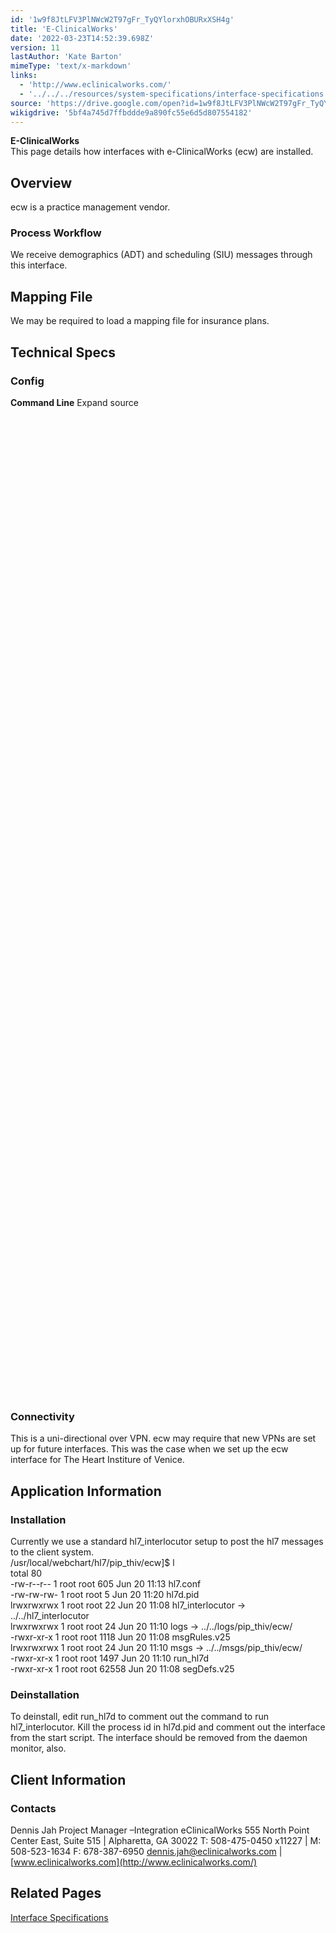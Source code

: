 ```yaml
---
id: '1w9f8JtLFV3PlNWcW2T97gFr_TyQYlorxhOBURxXSH4g'
title: 'E-ClinicalWorks'
date: '2022-03-23T14:52:39.698Z'
version: 11
lastAuthor: 'Kate Barton'
mimeType: 'text/x-markdown'
links:
  - 'http://www.eclinicalworks.com/'
  - '../../../resources/system-specifications/interface-specifications.md'
source: 'https://drive.google.com/open?id=1w9f8JtLFV3PlNWcW2T97gFr_TyQYlorxhOBURxXSH4g'
wikigdrive: '5bf4a745d7ffbddde9a890fc55e6d5d807554182'
---
```

**E-ClinicalWorks**  
This page details how interfaces with e-ClinicalWorks (ecw) are installed.
  
## Overview  
  
ecw is a practice management vendor.
  
### Process Workflow  
  
We receive demographics (ADT) and scheduling (SIU) messages through this interface.
  
## Mapping File  
  
We may be required to load a mapping file for insurance plans.
  
## Technical Specs  

  
### Config  
  
**Command Line**  Expand source  
<profile name="COMMAND_LINE">  
<item name="x" value="3" />  
<item name="D" value="1" />  
<item name="r" value="0" />  
</profile>  
<profile name="TRANSLATE">  
<item name="DOC_TYPES" value="0" />  
<item name="DOC_LOCATIONS" value="0" />  
<item name="APT_TYPES" value="1" />  
<item name="APT_ROOMS" value="0" />  
<item name="APT_LOCATIONS" value="1" />  
<item name="PAT_ETHNICITY" value="1" />  
<item name="PAT_RACE" value="1" />  
<item name="OBS_CODE" value="0" />  
<item name="ENC_SERV_CODES" value="0" />  
<item name="ENC_LOCATIONS" value="0" />  
<item name="PATIENT_LOCATIONS" value="0" />  
<item name="INS_COMPANY_NAME" value="0" />  
<item name="ENC_TYPES" value="1" />  
</profile>  
<profile name="INTERFACE">  
<item name="MASTER" value="1" />  
<item name="NAME" value="eCW" />  
<item name="RULES_EXT" value=".v25" />  
<item name="PID_FILE" value="./hl7d.pid" />  
<item name="FORMAT_XTN_USE_PHONE2" value="1" />  
<item name="TXA_FIGURE_SERVICE_DATE_OUT" value="0" />  
<item name="XCN_REMOVE_LT_ALPHA_FROM_XID" value="0" />  
<item name="USE_ACCOUNT_NUMBER_FROM_PID" value="0" />  
</profile>  
<profile name="HACKS">  
<item name="NEURO_HACK" value="1" />  
<item name="EXPERIOR_SCHEDULING_HACK" value="1" />  
</profile>  
<profile name="SCHEDULING">  
<item name="NO_ENCOUNTERS" value="1" />  
<item name="GET_COMMENTS_FROM_SCH" value="1" />  
</profile>  
<profile name="INTERNAL_PMR">  
<item name="PARTITION" value="ECW" />  
<item name="FEILD" value="4" />  
<item name="TRIM_LEADING_ALPHA" value="0" />  
<item name="ADD_LEADING_ZEROS" value="0" />  
<item name="ADD_TRAILING_ZEROS" value="0" />  
</profile>  
<profile name="EXTERNAL_PMR">  
<item name="PARTITION" value="MR" />  
<item name="FEILD" value="2" />  
<item name="TRIM_LEADING_ALPHA" value="1" />  
<item name="TRIM_LEADING_ZEROS" value="0" />  
<item name="ADD_LEADING_ZEROS" value="0" />  
<item name="ADD_TRAILING_ZEROS" value="0" />  
</profile>  
<profile name="ATTENDING_USER">  
<item name="PROCESS" value="1" />  
<item name="DEPT" value="Physicians" />  
<item name="STATUS" value="2" />  
<item name="PASSWD" value="" />  
<item name="OPTIONS" value="5" />  
</profile>  
<profile name="ADMITTING_USER">  
<item name="DEPT" value="Physicians" />  
<item name="STATUS" value="2" />  
<item name="PASSWD" value="" />  
<item name="OPTIONS" value="4" />  
</profile>  
<profile name="SCHEDULED_USER">  
<item name="DEPT" value="Physicians" />  
<item name="STATUS" value="2" />  
<item name="PASSWD" value="" />  
<item name="OPTIONS" value="4" />  
</profile>  
<profile name="REFERRING_USER">  
<item name="PROCESS" value="1" />  
<item name="DEPT" value="Referring Physicians" />  
<item name="STATUS" value="2" />  
<item name="PASSWD" value="" />  
<item name="OPTIONS" value="5" />  
</profile>  
<profile name="FAMILY_USER">  
<item name="PROCESS" value="0" />  
<item name="DEPT" value="Referring Physicians" />  
<item name="STATUS" value="2" />  
<item name="PASSWD" value="" />  
<item name="OPTIONS" value="5" />  
</profile>  
<profile name="ORIGINATOR_USER">  
<item name="PROCESS" value="1" />  
<item name="DEPT" value="Physicians" />  
<item name="STATUS" value="2" />  
<item name="PASSWD" value="" />  
<item name="OPTIONS" value="0" />  
</profile>  
</interface>
  
### Connectivity  
  
This is a uni-directional over VPN. ecw may require that new VPNs are set up for future interfaces. This was the case when we set up the ecw interface for The Heart Institure of Venice.
  
## Application Information  

  
### Installation  
  
Currently we use a standard hl7_interlocutor setup to post the hl7 messages to the client system.  
/usr/local/webchart/hl7/pip_thiv/ecw]$ l  
total 80  
-rw-r--r-- 1 root root   605 Jun 20 11:13 hl7.conf  
-rw-rw-rw- 1 root root 	5 Jun 20 11:20 hl7d.pid  
lrwxrwxrwx 1 root root	22 Jun 20 11:08 hl7_interlocutor -> ../../hl7_interlocutor  
lrwxrwxrwx 1 root root	24 Jun 20 11:10 logs -> ../../logs/pip_thiv/ecw/  
-rwxr-xr-x 1 root root  1118 Jun 20 11:08 msgRules.v25  
lrwxrwxrwx 1 root root	24 Jun 20 11:10 msgs -> ../../msgs/pip_thiv/ecw/  
-rwxr-xr-x 1 root root  1497 Jun 20 11:10 run_hl7d  
-rwxr-xr-x 1 root root 62558 Jun 20 11:08 segDefs.v25
  
### Deinstallation  
  
To deinstall, edit run_hl7d to comment out the command to run hl7_interlocutor. Kill the process id in hl7d.pid and comment out the interface from the start script. The interface should be removed from the daemon monitor, also.
  
## Client Information  

  
### Contacts  
  
Dennis Jah Project Manager –Integration eClinicalWorks 555 North Point Center East, Suite 515 | Alpharetta, GA 30022 T: 508-475-0450 x11227 | M: 508-523-1634 F: 678-387-6950 dennis.jah@eclinicalworks.com |[ ](http://www.eclinicalworks.com/)[www.eclinicalworks.com](http://www.eclinicalworks.com/)
  
## Related Pages  
  
[Interface Specifications](../../../resources/system-specifications/interface-specifications.md)

